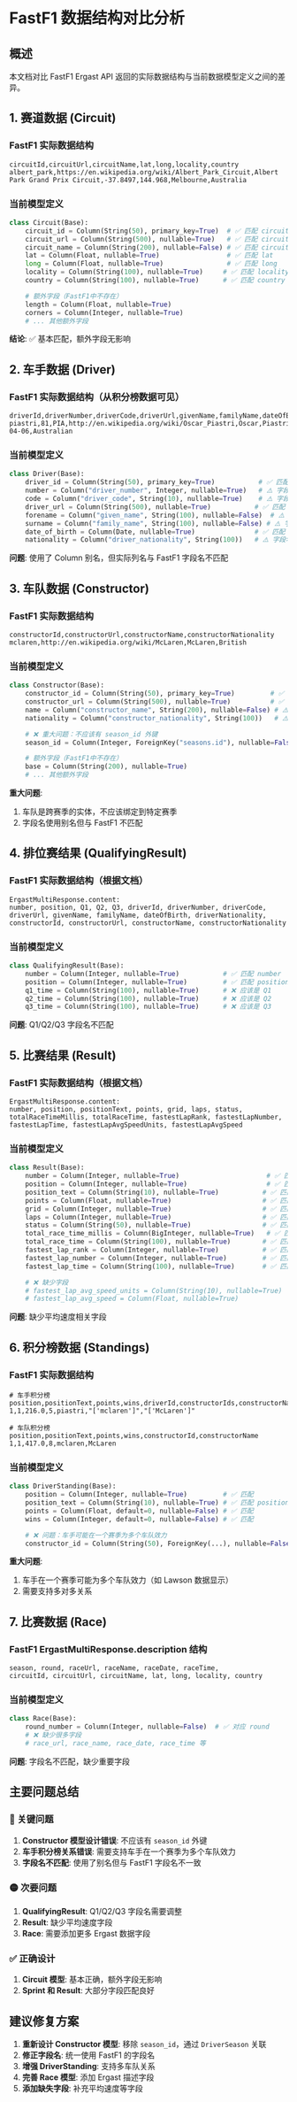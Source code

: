 # FastF1 数据结构对比分析

## 概述

本文档对比 FastF1 Ergast API 返回的实际数据结构与当前数据模型定义之间的差异。

## 1. 赛道数据 (Circuit)

### FastF1 实际数据结构

```csv
circuitId,circuitUrl,circuitName,lat,long,locality,country
albert_park,https://en.wikipedia.org/wiki/Albert_Park_Circuit,Albert Park Grand Prix Circuit,-37.8497,144.968,Melbourne,Australia
```

### 当前模型定义

```python
class Circuit(Base):
    circuit_id = Column(String(50), primary_key=True)  # ✅ 匹配 circuitId
    circuit_url = Column(String(500), nullable=True)   # ✅ 匹配 circuitUrl
    circuit_name = Column(String(200), nullable=False) # ✅ 匹配 circuitName
    lat = Column(Float, nullable=True)                 # ✅ 匹配 lat
    long = Column(Float, nullable=True)                # ✅ 匹配 long
    locality = Column(String(100), nullable=True)     # ✅ 匹配 locality
    country = Column(String(100), nullable=True)      # ✅ 匹配 country

    # 额外字段（FastF1中不存在）
    length = Column(Float, nullable=True)
    corners = Column(Integer, nullable=True)
    # ... 其他额外字段
```

**结论**: ✅ 基本匹配，额外字段无影响

## 2. 车手数据 (Driver)

### FastF1 实际数据结构（从积分榜数据可见）

```csv
driverId,driverNumber,driverCode,driverUrl,givenName,familyName,dateOfBirth,driverNationality
piastri,81,PIA,http://en.wikipedia.org/wiki/Oscar_Piastri,Oscar,Piastri,2001-04-06,Australian
```

### 当前模型定义

```python
class Driver(Base):
    driver_id = Column(String(50), primary_key=True)           # ✅ 匹配 driverId
    number = Column("driver_number", Integer, nullable=True)   # ⚠️ 字段名不匹配
    code = Column("driver_code", String(10), nullable=True)    # ⚠️ 字段名不匹配
    driver_url = Column(String(500), nullable=True)           # ✅ 匹配 driverUrl
    forename = Column("given_name", String(100), nullable=False)  # ⚠️ 字段名不匹配
    surname = Column("family_name", String(100), nullable=False) # ⚠️ 字段名不匹配
    date_of_birth = Column(Date, nullable=True)               # ✅ 匹配 dateOfBirth
    nationality = Column("driver_nationality", String(100))   # ⚠️ 字段名不匹配
```

**问题**: 使用了 Column 别名，但实际列名与 FastF1 字段名不匹配

## 3. 车队数据 (Constructor)

### FastF1 实际数据结构

```csv
constructorId,constructorUrl,constructorName,constructorNationality
mclaren,http://en.wikipedia.org/wiki/McLaren,McLaren,British
```

### 当前模型定义

```python
class Constructor(Base):
    constructor_id = Column(String(50), primary_key=True)         # ✅ 匹配 constructorId
    constructor_url = Column(String(500), nullable=True)          # ✅ 匹配 constructorUrl
    name = Column("constructor_name", String(200), nullable=False) # ⚠️ 字段名不匹配
    nationality = Column("constructor_nationality", String(100))   # ⚠️ 字段名不匹配

    # ❌ 重大问题：不应该有 season_id 外键
    season_id = Column(Integer, ForeignKey("seasons.id"), nullable=False)

    # 额外字段（FastF1中不存在）
    base = Column(String(200), nullable=True)
    # ... 其他额外字段
```

**重大问题**:

1. 车队是跨赛季的实体，不应该绑定到特定赛季
2. 字段名使用别名但与 FastF1 不匹配

## 4. 排位赛结果 (QualifyingResult)

### FastF1 实际数据结构（根据文档）

```
ErgastMultiResponse.content:
number, position, Q1, Q2, Q3, driverId, driverNumber, driverCode,
driverUrl, givenName, familyName, dateOfBirth, driverNationality,
constructorId, constructorUrl, constructorName, constructorNationality
```

### 当前模型定义

```python
class QualifyingResult(Base):
    number = Column(Integer, nullable=True)           # ✅ 匹配 number
    position = Column(Integer, nullable=True)         # ✅ 匹配 position
    q1_time = Column(String(100), nullable=True)      # ❌ 应该是 Q1
    q2_time = Column(String(100), nullable=True)      # ❌ 应该是 Q2
    q3_time = Column(String(100), nullable=True)      # ❌ 应该是 Q3
```

**问题**: Q1/Q2/Q3 字段名不匹配

## 5. 比赛结果 (Result)

### FastF1 实际数据结构（根据文档）

```
ErgastMultiResponse.content:
number, position, positionText, points, grid, laps, status,
totalRaceTimeMillis, totalRaceTime, fastestLapRank, fastestLapNumber,
fastestLapTime, fastestLapAvgSpeedUnits, fastestLapAvgSpeed
```

### 当前模型定义

```python
class Result(Base):
    number = Column(Integer, nullable=True)                      # ✅ 匹配
    position = Column(Integer, nullable=True)                    # ✅ 匹配
    position_text = Column(String(10), nullable=True)           # ✅ 匹配 positionText
    points = Column(Float, nullable=True)                       # ✅ 匹配
    grid = Column(Integer, nullable=True)                       # ✅ 匹配
    laps = Column(Integer, nullable=True)                       # ✅ 匹配
    status = Column(String(50), nullable=True)                  # ✅ 匹配
    total_race_time_millis = Column(BigInteger, nullable=True)   # ✅ 匹配 totalRaceTimeMillis
    total_race_time = Column(String(100), nullable=True)        # ✅ 匹配 totalRaceTime
    fastest_lap_rank = Column(Integer, nullable=True)           # ✅ 匹配 fastestLapRank
    fastest_lap_number = Column(Integer, nullable=True)         # ✅ 匹配 fastestLapNumber
    fastest_lap_time = Column(String(100), nullable=True)       # ✅ 匹配 fastestLapTime

    # ❌ 缺少字段
    # fastest_lap_avg_speed_units = Column(String(10), nullable=True)
    # fastest_lap_avg_speed = Column(Float, nullable=True)
```

**问题**: 缺少平均速度相关字段

## 6. 积分榜数据 (Standings)

### FastF1 实际数据结构

```csv
# 车手积分榜
position,positionText,points,wins,driverId,constructorIds,constructorNames
1,1,216.0,5,piastri,"['mclaren']","['McLaren']"

# 车队积分榜
position,positionText,points,wins,constructorId,constructorName
1,1,417.0,8,mclaren,McLaren
```

### 当前模型定义

```python
class DriverStanding(Base):
    position = Column(Integer, nullable=True)         # ✅ 匹配
    position_text = Column(String(10), nullable=True) # ✅ 匹配 positionText
    points = Column(Float, default=0, nullable=False) # ✅ 匹配
    wins = Column(Integer, default=0, nullable=False) # ✅ 匹配

    # ❌ 问题：车手可能在一个赛季为多个车队效力
    constructor_id = Column(String(50), ForeignKey(...), nullable=False)
```

**重大问题**:

1. 车手在一个赛季可能为多个车队效力（如 Lawson 数据显示）
2. 需要支持多对多关系

## 7. 比赛数据 (Race)

### FastF1 ErgastMultiResponse.description 结构

```
season, round, raceUrl, raceName, raceDate, raceTime,
circuitId, circuitUrl, circuitName, lat, long, locality, country
```

### 当前模型定义

```python
class Race(Base):
    round_number = Column(Integer, nullable=False)  # ✅ 对应 round
    # ❌ 缺少很多字段
    # race_url, race_name, race_date, race_time 等
```

**问题**: 字段名不匹配，缺少重要字段

## 主要问题总结

### 🔴 关键问题

1. **Constructor 模型设计错误**: 不应该有 `season_id` 外键
2. **车手积分榜关系错误**: 需要支持车手在一个赛季为多个车队效力
3. **字段名不匹配**: 使用了别名但与 FastF1 字段名不一致

### 🟡 次要问题

1. **QualifyingResult**: Q1/Q2/Q3 字段名需要调整
2. **Result**: 缺少平均速度字段
3. **Race**: 需要添加更多 Ergast 数据字段

### ✅ 正确设计

1. **Circuit 模型**: 基本正确，额外字段无影响
2. **Sprint 和 Result**: 大部分字段匹配良好

## 建议修复方案

1. **重新设计 Constructor 模型**: 移除 `season_id`，通过 `DriverSeason` 关联
2. **修正字段名**: 统一使用 FastF1 的字段名
3. **增强 DriverStanding**: 支持多车队关系
4. **完善 Race 模型**: 添加 Ergast 描述字段
5. **添加缺失字段**: 补充平均速度等字段
